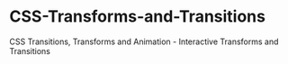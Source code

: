 # CSS-Transforms-and-Transitions
CSS Transitions, Transforms and Animation - Interactive Transforms and Transitions
